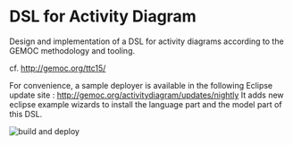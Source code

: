 # DSL for Activity Diagram
Design and implementation of a DSL for activity diagrams according to the GEMOC methodology and tooling. 

cf. http://gemoc.org/ttc15/

For convenience, a sample deployer is available in the following Eclipse update site : http://gemoc.org/activitydiagram/updates/nightly
It adds new eclipse example wizards to  install the language part and the model part of this DSL.

![build and deploy](https://github.com/gemoc/activitydiagram/actions/workflows/build_and_depploy/badge.svg)
